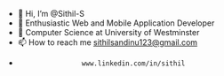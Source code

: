 - 👋 Hi, I’m @Sithil-S
- 👀 Enthusiastic Web and Mobile Application Developer
- 🌱 Computer Science at University of Westminster 
- 📫 How to reach me sithilsandinu123@gmail.com
-                     www.linkedin.com/in/sithil


<!---
Sithil-S/Sithil-S is a ✨ special ✨ repository because its `README.md` (this file) appears on your GitHub profile.
You can click the Preview link to take a look at your changes.
--->

